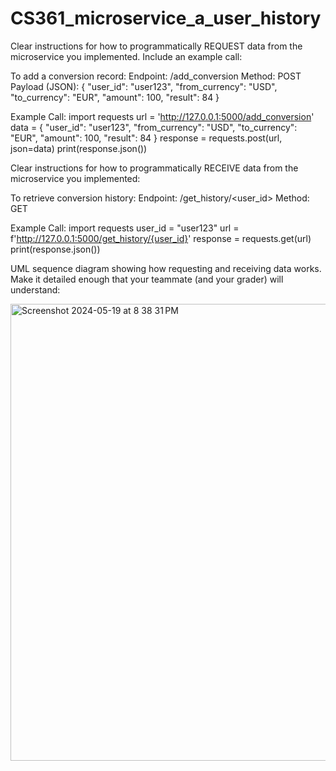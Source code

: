 # CS361_microservice_a_user_history

Clear instructions for how to programmatically REQUEST data from the microservice you implemented. Include an example call:

To add a conversion record:
Endpoint: /add_conversion
Method: POST
Payload (JSON):
{
  "user_id": "user123",
  "from_currency": "USD",
  "to_currency": "EUR",
  "amount": 100,
  "result": 84
}

Example Call:
import requests
url = 'http://127.0.0.1:5000/add_conversion'
data = {
    "user_id": "user123",
    "from_currency": "USD",
    "to_currency": "EUR",
    "amount": 100,
    "result": 84
}
response = requests.post(url, json=data)
print(response.json())




Clear instructions for how to programmatically RECEIVE data from the microservice you implemented:

To retrieve conversion history:
Endpoint: /get_history/<user_id>
Method: GET

Example Call:
import requests
user_id = "user123"
url = f'http://127.0.0.1:5000/get_history/{user_id}'
response = requests.get(url)
print(response.json())




UML sequence diagram showing how requesting and receiving data works. Make it detailed enough that your teammate (and your grader) will understand:

<img width="731" alt="Screenshot 2024-05-19 at 8 38 31 PM" src="https://github.com/JLH13/CS361_microservice_a_user_history/assets/108007953/0152a28d-a389-4ee2-9eb9-8568a8934705">

